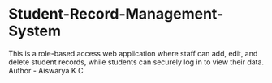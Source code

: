 # Student-Record-Management-System
This is  a role-based access web application where staff can add, edit, and delete student records, while students can securely log in to view their data.
Author - Aiswarya K C

